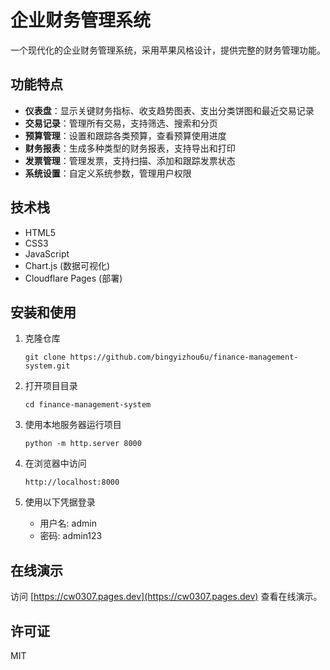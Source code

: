 # 企业财务管理系统

一个现代化的企业财务管理系统，采用苹果风格设计，提供完整的财务管理功能。

## 功能特点

- **仪表盘**：显示关键财务指标、收支趋势图表、支出分类饼图和最近交易记录
- **交易记录**：管理所有交易，支持筛选、搜索和分页
- **预算管理**：设置和跟踪各类预算，查看预算使用进度
- **财务报表**：生成多种类型的财务报表，支持导出和打印
- **发票管理**：管理发票，支持扫描、添加和跟踪发票状态
- **系统设置**：自定义系统参数，管理用户权限

## 技术栈

- HTML5
- CSS3
- JavaScript
- Chart.js (数据可视化)
- Cloudflare Pages (部署)

## 安装和使用

1. 克隆仓库
   ```
   git clone https://github.com/bingyizhou6u/finance-management-system.git
   ```

2. 打开项目目录
   ```
   cd finance-management-system
   ```

3. 使用本地服务器运行项目
   ```
   python -m http.server 8000
   ```

4. 在浏览器中访问
   ```
   http://localhost:8000
   ```

5. 使用以下凭据登录
   - 用户名: admin
   - 密码: admin123

## 在线演示

访问 [https://cw0307.pages.dev](https://cw0307.pages.dev) 查看在线演示。

## 许可证

MIT 